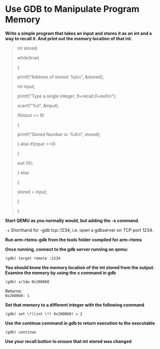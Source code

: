 # Use GDB to Manipulate Program Memory
**Write a simple program that takes an input and stores it as an int and
a way to recall it. And print out the memory location of that int.**

> int stored;
> 
> while(true)
> 
> {
> 
> printf("Address of stored: %p\\n", &stored);
> 
> int input;
> 
> printf("Type a single integer; 9=recall;0=exit\\n");
> 
> scanf("%d", &input);
> 
> if(input == 9)
> 
> {
> 
> printf("Stored Number is: %d\\n", stored);
> 
> } else if(input ==0)
> 
> {
> 
> exit (0);
> 
> } else
> 
> {
> 
> stored = input;
> 
> }
> 
> }

**Start QEMU as you normally would, but adding the -s command.**

`-s` Shorthand for -gdb tcp::1234, i.e. open a gdbserver on TCP port 1234\.

**Run arm-rtems-gdb from the tools folder compiled for arm-rtems**

**Once running, connect to the gdb server running on qemu:**

`(gdb) target remote :1234`

**You should know the memory location of the int stored from the output.
Examine the memory by using the x command in gdb**

`(gdb) x/1dw 0x2080b0`  

Returns:  
`0x2080b0: 1`

**Set that memory to a different integer with the following command**

`(gdb) set \*((int \*) 0x2080b0) = 2`

**Use the continue command in gdb to return execution to the
executable**

`(gdb) continue`

**Use your recall button to ensure that int stored was changed**
